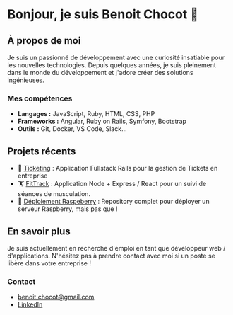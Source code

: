 # Bonjour, je suis Benoit Chocot 👋

## À propos de moi
Je suis un passionné de développement avec une curiosité insatiable pour les nouvelles technologies. Depuis quelques années, je suis pleinement dans le monde du développement et j'adore créer des solutions ingénieuses.

### Mes compétences
- **Langages :** JavaScript, Ruby, HTML, CSS, PHP
- **Frameworks :** Angular, Ruby on Rails, Symfony, Bootstrap
- **Outils :** Git, Docker, VS Code, Slack...
## Projets récents
- 🎫 [Ticketing](https://github.com/benoitchocot/ticketing) : Application Fullstack Rails pour la gestion de Tickets en entreprise
- 🏋️ [FitTrack](https://github.com/benoitchocot/FitTrack) : Application Node + Express / React pour un suivi de séances de musculation.
- 🤖 [Déploiement Raspeberry](https://github.com/benoitchocot/pi) : Repository complet pour déployer un serveur Raspberry, mais pas que ! 
## En savoir plus
Je suis actuellement en recherche d'emploi en tant que développeur web / d'applications. N'hésitez pas à prendre contact avec moi si un poste se libère dans votre entreprise !
### Contact
- benoit.chocot@gmail.com
- [LinkedIn](https://www.linkedin.com/in/benoit-chocot)

